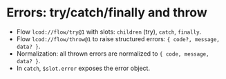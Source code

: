 # Errors: try/catch/finally and throw

- Flow `lcod://flow/try@1` with slots: `children` (try), `catch`, `finally`.
- Flow `lcod://flow/throw@1` to raise structured errors: `{ code?, message, data? }`.
- Normalization: all thrown errors are normalized to `{ code, message, data? }`.
- In `catch`, `$slot.error` exposes the error object.

